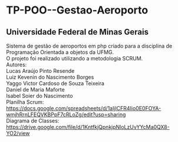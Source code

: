 # TP-POO--Gestao-Aeroporto
## Universidade Federal de Minas Gerais
Sistema de gestão de aeroportos em php criado para a disciplina de Programação Orientada a objetos da UFMG.<br>
O projeto foi realizado utilizando a metodologia SCRUM.<Br>
Autores:<br>
Lucas Araújo Pinto Resende <br>
Luiz Kevenin do Nascimento Borges <br>
Yaggo Victor Cardoso de Souza Teixeira <br>
Daniel de Maria Maforte<br>
Isabel Soier do Nascimento<br>
Planilha Scrum:
<br>
https://docs.google.com/spreadsheets/d/1aljICFR4Iio0E0FOYA-wmjhRrnLFEQVKBPpF7cRLoZg/edit?usp=sharing
<br>
Diagrama de Classes:<br>
https://drive.google.com/file/d/1KntfkjQpnkjpNloLzUvYYcMa0QX8-YO2/view
